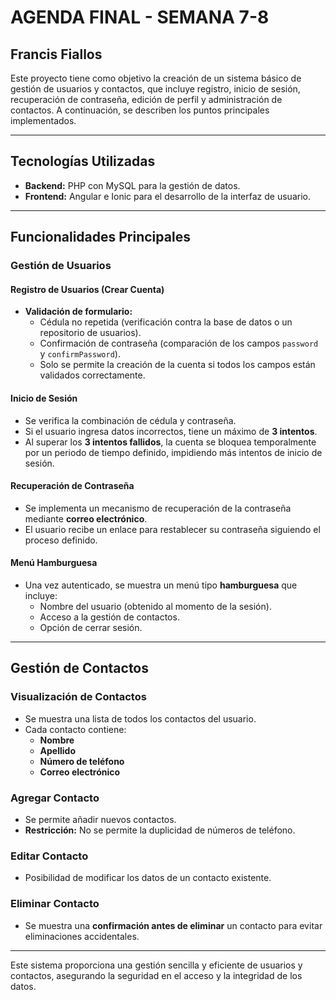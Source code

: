 # AGENDA FINAL - SEMANA 7-8

## Francis Fiallos

Este proyecto tiene como objetivo la creación de un sistema básico de gestión de usuarios y contactos, que incluye registro, inicio de sesión, recuperación de contraseña, edición de perfil y administración de contactos. A continuación, se describen los puntos principales implementados.

---

## **Tecnologías Utilizadas**
- **Backend:** PHP con MySQL para la gestión de datos.
- **Frontend:** Angular e Ionic para el desarrollo de la interfaz de usuario.

---

## Funcionalidades Principales

### **Gestión de Usuarios**

#### **Registro de Usuarios (Crear Cuenta)**
- **Validación de formulario:**
  - Cédula no repetida (verificación contra la base de datos o un repositorio de usuarios).
  - Confirmación de contraseña (comparación de los campos `password` y `confirmPassword`).
  - Solo se permite la creación de la cuenta si todos los campos están validados correctamente.

#### **Inicio de Sesión**
- Se verifica la combinación de cédula y contraseña.
- Si el usuario ingresa datos incorrectos, tiene un máximo de **3 intentos**.
- Al superar los **3 intentos fallidos**, la cuenta se bloquea temporalmente por un periodo de tiempo definido, impidiendo más intentos de inicio de sesión.

#### **Recuperación de Contraseña**
- Se implementa un mecanismo de recuperación de la contraseña mediante **correo electrónico**.
- El usuario recibe un enlace para restablecer su contraseña siguiendo el proceso definido.

#### **Menú Hamburguesa**
- Una vez autenticado, se muestra un menú tipo **hamburguesa** que incluye:
  - Nombre del usuario (obtenido al momento de la sesión).
  - Acceso a la gestión de contactos.
  - Opción de cerrar sesión.

---

## **Gestión de Contactos**

### **Visualización de Contactos**
- Se muestra una lista de todos los contactos del usuario.
- Cada contacto contiene:
  - **Nombre**
  - **Apellido**
  - **Número de teléfono**
  - **Correo electrónico**

### **Agregar Contacto**
- Se permite añadir nuevos contactos.
- **Restricción:** No se permite la duplicidad de números de teléfono.

### **Editar Contacto**
- Posibilidad de modificar los datos de un contacto existente.

### **Eliminar Contacto**
- Se muestra una **confirmación antes de eliminar** un contacto para evitar eliminaciones accidentales.

---

Este sistema proporciona una gestión sencilla y eficiente de usuarios y contactos, asegurando la seguridad en el acceso y la integridad de los datos.
